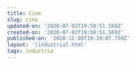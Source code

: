 ```yaml
---
title: Cine
slug: cine
updated-on: '2020-07-03T19:50:51.569Z'
created-on: '2020-07-03T19:50:51.569Z'
published-on: '2020-12-09T19:19:07.759Z'
layout: '[industria].html'
tags: industria
---
```



